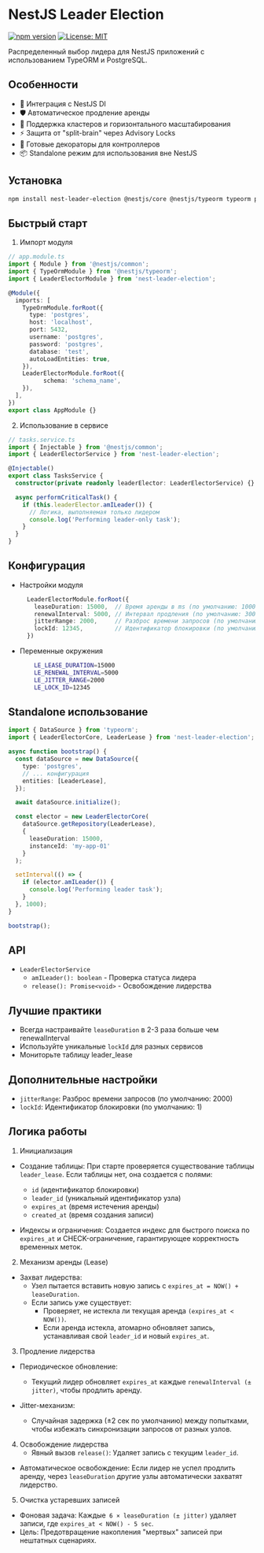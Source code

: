 # NestJS Leader Election

[![npm version](https://img.shields.io/npm/v/nest-leader-election.svg)](https://www.npmjs.com/package/nest-leader-election)
[![License: MIT](https://img.shields.io/badge/License-MIT-yellow.svg)](https://opensource.org/licenses/MIT)

Распределенный выбор лидера для NestJS приложений с использованием TypeORM и PostgreSQL.

## Особенности

- 🚀 Интеграция с NestJS DI
- 🛡 Автоматическое продление аренды
- 🔄 Поддержка кластеров и горизонтального масштабирования
- ⚡️ Защита от "split-brain" через Advisory Locks
- 🧩 Готовые декораторы для контроллеров
- 📦 Standalone режим для использования вне NestJS

## Установка

```bash
npm install nest-leader-election @nestjs/core @nestjs/typeorm typeorm pg reflect-metadata
```
## Быстрый старт
1. Импорт модуля
```typescript
// app.module.ts
import { Module } from '@nestjs/common';
import { TypeOrmModule } from '@nestjs/typeorm';
import { LeaderElectorModule } from 'nest-leader-election';

@Module({
  imports: [
    TypeOrmModule.forRoot({
      type: 'postgres',
      host: 'localhost',
      port: 5432,
      username: 'postgres',
      password: 'postgres',
      database: 'test',
      autoLoadEntities: true,
    }),
    LeaderElectorModule.forRoot({
          schema: 'schema_name',
    }),
  ],
})
export class AppModule {}
```
2. Использование в сервисе
```typescript
// tasks.service.ts
import { Injectable } from '@nestjs/common';
import { LeaderElectorService } from 'nest-leader-election';

@Injectable()
export class TasksService {
  constructor(private readonly leaderElector: LeaderElectorService) {}

  async performCriticalTask() {
    if (this.leaderElector.amILeader()) {
      // Логика, выполняемая только лидером
      console.log('Performing leader-only task');
    }
  }
}
```

## Конфигурация
  - Настройки модуля
    ```typescript
      LeaderElectorModule.forRoot({
        leaseDuration: 15000,  // Время аренды в ms (по умолчанию: 10000)
        renewalInterval: 5000, // Интервал продления (по умолчанию: 3000)
        jitterRange: 2000,     // Разброс времени запросов (по умолчанию: 2000)
        lockId: 12345,         // Идентификатор блокировки (по умолчанию: 1)
      })
    ````
  - Переменные окружения
    ```bash
        LE_LEASE_DURATION=15000
        LE_RENEWAL_INTERVAL=5000
        LE_JITTER_RANGE=2000
        LE_LOCK_ID=12345
    ````

## Standalone использование

```typescript
import { DataSource } from 'typeorm';
import { LeaderElectorCore, LeaderLease } from 'nest-leader-election';

async function bootstrap() {
  const dataSource = new DataSource({
    type: 'postgres',
    // ... конфигурация
    entities: [LeaderLease],
  });

  await dataSource.initialize();

  const elector = new LeaderElectorCore(
    dataSource.getRepository(LeaderLease),
    {
      leaseDuration: 15000,
      instanceId: 'my-app-01'
    }
  );

  setInterval(() => {
    if (elector.amILeader()) {
      console.log('Performing leader task');
    }
  }, 1000);
}

bootstrap();
```

## API
- `LeaderElectorService`
    - `amILeader(): boolean` - Проверка статуса лидера
    - `release(): Promise<void>` - Освобождение лидерства

## Лучшие практики
- Всегда настраивайте `leaseDuration` в 2-3 раза больше чем renewalInterval
- Используйте уникальные `lockId` для разных сервисов
- Мониторьте таблицу leader_lease

## Дополнительные настройки
- `jitterRange`: Разброс времени запросов (по умолчанию: 2000)
- `lockId`: Идентификатор блокировки (по умолчанию: 1)

## Логика работы
1. Инициализация
  - Создание таблицы:
    При старте проверяется существование таблицы `leader_lease`. Если таблицы нет, она создается с полями:
    - `id` (идентификатор блокировки)
    - `leader_id` (уникальный идентификатор узла)
    - `expires_at` (время истечения аренды)
    - `created_at` (время создания записи)

  - Индексы и ограничения:
    Создается индекс для быстрого поиска по `expires_at` и CHECK-ограничение, гарантирующее корректность временных меток.

2. Механизм аренды (Lease)
- Захват лидерства:
  - Узел пытается вставить новую запись с `expires_at = NOW() + leaseDuration`.
  - Если запись уже существует:
    - Проверяет, не истекла ли текущая аренда `(expires_at < NOW())`.
    - Если аренда истекла, атомарно обновляет запись, устанавливая свой `leader_id` и новый `expires_at`.

3. Продление лидерства
  - Периодическое обновление:
    - Текущий лидер обновляет `expires_at` каждые `renewalInterval (± jitter)`, чтобы продлить аренду.

  - Jitter-механизм:
    - Случайная задержка (±2 сек по умолчанию) между попытками, чтобы избежать синхронизации запросов от разных узлов.

4. Освобождение лидерства
    - Явный вызов `release()`:
    Удаляет запись с текущим `leader_id`.

  - Автоматическое освобождение:
  Если лидер не успел продлить аренду, через `leaseDuration` другие узлы автоматически захватят лидерство.

5. Очистка устаревших записей
- Фоновая задача:
    Каждые` 6 × leaseDuration (± jitter)` удаляет записи, где `expires_at < NOW() - 5 sec`.
- Цель: Предотвращение накопления "мертвых" записей при нештатных сценариях.
